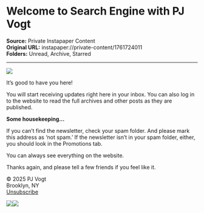 # Welcome to Search Engine with PJ Vogt

**Source:** Private Instapaper Content  
**Original URL:** instapaper://private-content/1761724011  
**Folders:** Unread, Archive, Starred  

---

<div><img src="https://substackcdn.com/image/fetch/w_80,h_80,c_fill,f_auto,q_auto:good,fl_progressive:steep,g_auto/https%3A%2F%2Fsubstack-post-media.s3.amazonaws.com%2Fpublic%2Fimages%2F117bb4c6-2eaa-4a0f-b900-c2805aa563ab_1000x1000.png"><div><div><p>It’s good to have you here!</p><p>You will start receiving updates right here in your inbox. You can also log in to the website to read the full archives and other posts as they are published.</p><p><strong>Some housekeeping…</strong></p><p>If you can’t find the newsletter, check your spam folder. And please mark this address as ‘not spam.’ If the newsletter isn’t in your spam folder, either, you should look in the Promotions tab.</p><p>You can always see everything on the website.</p><p>Thanks again, and please tell a few friends if you feel like it.</p></div></div><div><div><p>© 2025 <span>PJ Vogt</span><br>Brooklyn, NY <br><a href="https://email.mg2.substack.com/c/eJxUksuOokAUhp8GdpKiLlwWLDrazJQRHMf7bEjd1AIKaCh09Okntpmke3tOzp__-3IEs-rc9vfk1Cs1ualatEa5MsHSj0jkqsQPMcSAkIC4yjBdF2fVqJ5ZJQtmv2x9GLiXhEghwtMJkTDiDAcxjBEBnAnkSywkR65OIIAEID_2QwQx8pDHIl-AOMahjEMcM-wZ1QZhhWsHA3OG3jDywTJReaI1rh6KZ9Nnk8T2o3Lr5GJtNzjozYGpA9OuvLZn--3IgSkTVreNA1OpB8ZrVXwmOCi1baUaB83Ufe4LuLsfYF3Rsn0sZ28wLyleTOc3jnLwmnej3P8dFtN5dzys9LJ8R_mMgmy29fNyO1Czw2JKg2wjUPaoQLbZwnx90-yQP2jZavFzpxeb7SMrV3C5pgNtcv-oaUDN707AVPMfu9OfvX9h-5s-rTwkF2ay_nVb85BklF0gH67UYspn7yDbHC2YEDJ-fESjwW438kK0xoyNtvdCNU9G-RLUjbzWgj35Cy0TgiAOYrdP_htyMKguzKj60-8wctkappvkJdK13z9jHFT_jEERCAIYudcE_gsAAP__xg2-Tg"><span>Unsubscribe</span></a></p></div><p><a href="https://email.mg2.substack.com/c/eJxUkUGO5CAMRU8Du0QJEAILFiO16hqRAVeKqQARMT3q24-qWiP1bLz5T_azfgDCvbYvd2-Iwx88Qs3Io1NxNovh6OZVCTUti144ZkjHtmPBBoRxA_qRzkLzhxN4l0YBzou-61lb8GCNVUZYK2WYPE9OTGKZ5GznVQolRzmCmcNkrVqjXZUFNWasen2qg6kp72K8ur8IwnMMNfN0bS_Tl4mj1pEf7kF0Xkz-YuLGxO0nzcQNzvN7DhfVhkPDmBoGYvLWKW8B8glpL0x-vJgM7YmUys6Efse1EBZi8uN9cbjXStgG34lq4Wf3W6g595Loa8MC_sD4bXV2f6QAlGrZUnSLFEpb3tw_O6am5wMyHu-nru5jzZCKO39_1p04_V9Hv7C91kgzaS0M_3TibwAAAP__IlaSIQ"><img src="https://substackcdn.com/image/fetch/w_393%2Cc_limit%2Cf_auto%2Cq_auto:good%2Cfl_progressive:steep/https%3A%2F%2Fsubstack.com%2Fimg%2Femail%2Fgeneric-app-button%403x.png"></a><a href="https://email.mg2.substack.com/c/eJxskUuO3CAURVcDs7YwYGwPGERyagNZgMXn2UWKj4UfHfXuI1eno4qUIZercw_CGYS91A-9VYC3XxBdSUC9lr6fhomC7kfJJRsGNVBIJsR1hwzVIPjV4MttzxW9a2GVl7BZa5lgSrBp2wY_WefAbdLaiQbNGR-Y6Od-FFyKTnRm6h2bZzn6eZSzkV2CosaHjESytPPubPZE4x6dK4mGc71MLxONtQGN-o54nER8I_xG-O21fR3DnttBxK1hWs_SqgMilq8S4erKE_jQEhHLk_sndCUjZCRi2UpBqF-xSYcJeyZiMQ3LFmIE__a3csn9eG5-f7JetiR73E2C-GmmKhELn-NY6NHs6kpKLQf8WCEbG8F_vu5oNgZnMJS8Bq8HwaWaadX_hdKzWV-SCVkfP9_LjhT__dZ2Qr0wYmJK8Ym-a_47AAD__4MgrB0"><img src="https://substackcdn.com/image/fetch/w_405%2Cc_limit%2Cf_auto%2Cq_auto:good%2Cfl_progressive:steep/https%3A%2F%2Fsubstack.com%2Fimg%2Femail%2Fpublish-button%403x.png"></a></p></div></div>